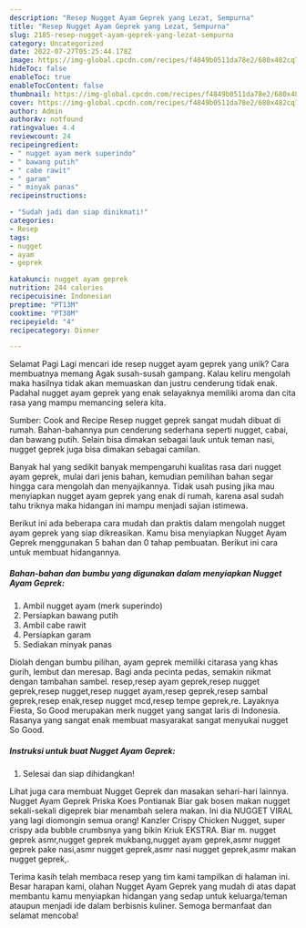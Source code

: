```yaml
---
description: "Resep Nugget Ayam Geprek yang Lezat, Sempurna"
title: "Resep Nugget Ayam Geprek yang Lezat, Sempurna"
slug: 2185-resep-nugget-ayam-geprek-yang-lezat-sempurna
category: Uncategorized
date: 2022-07-27T05:25:44.178Z
image: https://img-global.cpcdn.com/recipes/f4849b0511da78e2/680x482cq70/nugget-ayam-geprek-foto-resep-utama.jpg
hideToc: false
enableToc: true
enableTocContent: false
thumbnail: https://img-global.cpcdn.com/recipes/f4849b0511da78e2/680x482cq70/nugget-ayam-geprek-foto-resep-utama.jpg
cover: https://img-global.cpcdn.com/recipes/f4849b0511da78e2/680x482cq70/nugget-ayam-geprek-foto-resep-utama.jpg
author: Admin
authorAv: notfound
ratingvalue: 4.4
reviewcount: 24
recipeingredient:
- " nugget ayam merk superindo"
- " bawang putih"
- " cabe rawit"
- " garam"
- " minyak panas"
recipeinstructions:

- "Sudah jadi dan siap dinikmati!"
categories:
- Resep
tags:
- nugget
- ayam
- geprek

katakunci: nugget ayam geprek 
nutrition: 244 calories
recipecuisine: Indonesian
preptime: "PT13M"
cooktime: "PT38M"
recipeyield: "4"
recipecategory: Dinner

---
```



Selamat Pagi Lagi mencari ide resep nugget ayam geprek yang unik? Cara membuatnya memang Agak susah-susah gampang. Kalau keliru mengolah maka hasilnya tidak akan memuaskan dan justru cenderung tidak enak. Padahal nugget ayam geprek yang enak selayaknya memiliki aroma dan cita rasa yang mampu memancing selera kita.


Sumber: Cook and Recipe Resep nugget geprek sangat mudah dibuat di rumah. Bahan-bahannya pun cenderung sederhana seperti nugget, cabai, dan bawang putih. Selain bisa dimakan sebagai lauk untuk teman nasi, nugget geprek juga bisa dimakan sebagai camilan.

Banyak hal yang sedikit banyak mempengaruhi kualitas rasa dari nugget ayam geprek, mulai dari jenis bahan, kemudian pemilihan bahan segar hingga cara mengolah dan menyajikannya. Tidak usah pusing jika mau menyiapkan nugget ayam geprek yang enak di rumah, karena asal sudah tahu triknya maka hidangan ini mampu menjadi sajian istimewa.


Berikut ini ada beberapa cara mudah dan praktis dalam mengolah nugget ayam geprek yang siap dikreasikan. Kamu bisa menyiapkan Nugget Ayam Geprek menggunakan 5 bahan dan 0 tahap pembuatan. Berikut ini cara untuk membuat hidangannya.

<!--inarticleads1-->

##### Bahan-bahan dan bumbu yang digunakan dalam menyiapkan Nugget Ayam Geprek:

1. Ambil  nugget ayam (merk superindo)
1. Persiapkan  bawang putih
1. Ambil  cabe rawit
1. Persiapkan  garam
1. Sediakan  minyak panas


Diolah dengan bumbu pilihan, ayam geprek memiliki citarasa yang khas gurih, lembut dan meresap. Bagi anda pecinta pedas, semakin nikmat dengan tambahan sambel. resep,resep ayam geprek,resep nugget geprek,resep nugget,resep nugget ayam,resep geprek,resep sambal geprek,resep enak,resep nugget mcd,resep tempe geprek,re. Layaknya Fiesta, So Good merupakan merk nugget yang sangat laris di Indonesia. Rasanya yang sangat enak membuat masyarakat sangat menyukai nugget So Good. 

<!--inarticleads2-->

##### Instruksi untuk buat Nugget Ayam Geprek:


1. Selesai dan siap dihidangkan!

Lihat juga cara membuat Nugget Geprek dan masakan sehari-hari lainnya. Nugget Ayam Geprek Priska Koes Pontianak Biar gak bosen makan nugget sekali-sekali digeprek biar menambah selera makan. Ini dia NUGGET VIRAL yang lagi diomongin semua orang! Kanzler Crispy Chicken Nugget, super crispy ada bubble crumbsnya yang bikin Kriuk EKSTRA. Biar m. nugget geprek asmr,nugget geprek mukbang,nugget ayam geprek,asmr nugget geprek pake nasi,asmr nugget geprek,asmr nasi nugget geprek,asmr makan nugget geprek,. 

Terima kasih telah membaca resep yang tim kami tampilkan di halaman ini. Besar harapan kami, olahan Nugget Ayam Geprek yang mudah di atas dapat membantu kamu menyiapkan hidangan yang sedap untuk keluarga/teman ataupun menjadi ide dalam berbisnis kuliner. Semoga bermanfaat dan selamat mencoba!
